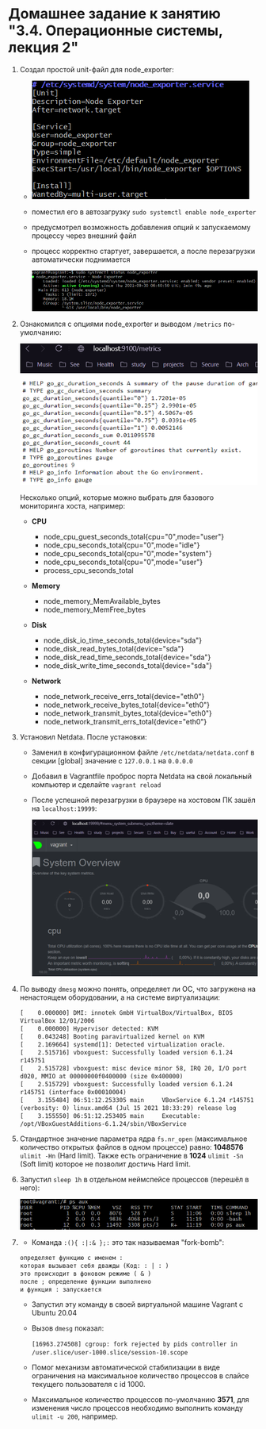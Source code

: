 # Домашнее задание к занятию "3.4. Операционные системы, лекция 2"

1. Создал простой unit-файл для node_exporter:

    * ![Proof](https://github.com/crursus/devops-netology/blob/main/images/proof-03-sa-04-os-01.png)

    * поместил его в автозагрузку `sudo systemctl enable node_exporter`
    * предусмотрел возможность добавления опций к запускаемому процессу через внешний файл
    * процесс корректно стартует, завершается, а после перезагрузки автоматически поднимается
   
      ![Proof](https://github.com/crursus/devops-netology/blob/main/images/proof-03-sa-04-os-02.png)

1. Ознакомился с опциями node_exporter и выводом `/metrics` по-умолчанию:
   
   ![Proof](https://github.com/crursus/devops-netology/blob/main/images/proof-03-sa-04-os-03.png)

   Несколько опций, которые можно выбрать для базового мониторинга хоста, например:
   
   * **CPU**
      * node_cpu_guest_seconds_total{cpu="0",mode="user"}
      * node_cpu_seconds_total{cpu="0",mode="idle"}
      * node_cpu_seconds_total{cpu="0",mode="system"}
      * node_cpu_seconds_total{cpu="0",mode="user"}
      * process_cpu_seconds_total
   * **Memory**
      * node_memory_MemAvailable_bytes 
      * node_memory_MemFree_bytes
    
   * **Disk**
      * node_disk_io_time_seconds_total{device="sda"} 
      * node_disk_read_bytes_total{device="sda"} 
      * node_disk_read_time_seconds_total{device="sda"} 
      * node_disk_write_time_seconds_total{device="sda"}
    
   * **Network**
      * node_network_receive_errs_total{device="eth0"} 
      * node_network_receive_bytes_total{device="eth0"} 
      * node_network_transmit_bytes_total{device="eth0"}
      * node_network_transmit_errs_total{device="eth0"}

1. Установил Netdata. После установки:
    * Заменил в конфигурационном файле `/etc/netdata/netdata.conf` в секции [global] значение с `127.0.0.1` на `0.0.0.0`
    * Добавил в Vagrantfile проброс порта Netdata на свой локальный компьютер и сделайте `vagrant reload`
    * После успешной перезагрузки в браузере на хостовом ПК зашёл на `localhost:19999`:
    
        ![Proof](https://github.com/crursus/devops-netology/blob/main/images/proof-03-sa-04-os-04.png) 

1. По выводу `dmesg` можно понять, определяет ли ОС, что загружена на ненастоящем оборудовании, а на системе виртуализации:
    
    ```
   [    0.000000] DMI: innotek GmbH VirtualBox/VirtualBox, BIOS VirtualBox 12/01/2006
   [    0.000000] Hypervisor detected: KVM
   [    0.043248] Booting paravirtualized kernel on KVM
   [    2.169664] systemd[1]: Detected virtualization oracle.
   [    2.515716] vboxguest: Successfully loaded version 6.1.24 r145751
   [    2.515728] vboxguest: misc device minor 58, IRQ 20, I/O port d020, MMIO at 00000000f0400000 (size 0x400000)
   [    2.515729] vboxguest: Successfully loaded version 6.1.24 r145751 (interface 0x00010004)
   [    3.155484] 06:51:12.253305 main     VBoxService 6.1.24 r145751 (verbosity: 0) linux.amd64 (Jul 15 2021 18:33:29) release log
   [    3.155550] 06:51:12.253405 main     Executable: /opt/VBoxGuestAdditions-6.1.24/sbin/VBoxService
    ```
1. Стандартное значение параметра ядра `fs.nr_open` (максимальное количество открытых файлов в одном процессе) равно: **1048576** `ulimit -Hn` (Hard limit). Также есть ограничение в **1024** `ulimit -Sn` (Soft limit) которое не позволит достичь Hard limit. 
1. Запустил `sleep 1h` в отдельном неймспейсе процессов (перешёл в него):
   
   ![Proof](https://github.com/crursus/devops-netology/blob/main/images/proof-03-sa-04-os-05.png) 

1.  * Команда `:(){ :|:& };:` это так называемая "fork-bomb":
    ```
    определяет функцию с именем : 
    которая вызывает себя дважды (Код: : | : )
    это происходит в фоновом режиме ( & )
    после ; определение функции выполнено
    и функция : запускается
    ```    

    * Запустил эту команду в своей виртуальной машине Vagrant с Ubuntu 20.04
    * Вызов `dmesg` показал:
      
      `[16963.274508] cgroup: fork rejected by pids controller in /user.slice/user-1000.slice/session-10.scope`
      
    * Помог механизм автоматической стабилизации в виде ограничения на максимальное количество процессов в слайсе текущего пользователя с id 1000. 
    * Максимальное количество процессов по-умолчанию **3571**, для изменения число процессов необходимо выполнить команду `ulimit -u 200`, например.
